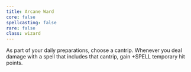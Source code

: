 ```yaml
---
title: Arcane Ward
core: false
spellcasting: false
rare: false
class: wizard
---
```

As part of your daily preparations, choose a cantrip. Whenever you deal damage with a spell that includes that cantrip, gain +SPELL temporary hit points.
